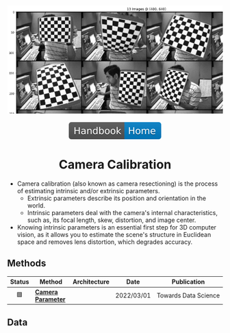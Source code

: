<div align="center">
<img width="800" src="./data/camera_calibration.png">
<br><br>
<div>
	<a href="https://github.com/phlong3105/one/blob/master/handbook/README.md"><img src="../data/badge/handbook_home.svg"></a>
</div>

Camera Calibration
=============================

</div>

- Camera calibration (also known as camera resectioning) is the process of estimating intrinsic and/or extrinsic parameters. 
  - Extrinsic parameters describe its position and orientation in the world. 
  - Intrinsic parameters deal with the camera's internal characteristics, such as, its focal length, skew, distortion, and image center. 
- Knowing intrinsic parameters is an essential first step for 3D computer vision, as it allows you to estimate the scene's structure in Euclidean space and removes lens distortion, which degrades accuracy.


## Methods

| Status | Method                                      | Architecture | Date       | Publication                    |
|:------:|---------------------------------------------|--------------|------------|--------------------------------|
|   🟩   | [**Camera Parameter**](camera_parameter.md) |              | 2022/03/01 | Towards&nbsp;Data&nbsp;Science |


## Data
